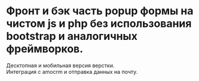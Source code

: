 # Фронт и бэк часть popup формы на чистом js и php без использования bootstrap и аналогичных фреймворков.
Десктопная и мобильная версия верстки.<br>
Интеграция с amocrm и отправка данных на почту.<br>
